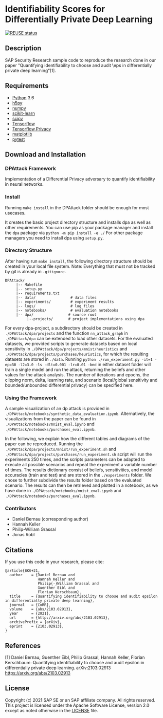# Identifiability Scores for Differentially Private Deep Learning

[![REUSE status](https://api.reuse.software/badge/github.com/SAP-samples/security-research-identifiability-in-dpdl)](https://api.reuse.software/info/github.com/SAP-samples/security-research-identifiability-in-dpdl)

## Description
SAP Security Research sample code to reproduce the research done in our paper "Quantifying identifiability to choose and audit \eps in differentially private deep learning"[1].

## Requirements
- [Python](https://www.python.org/) 3.6
- [h5py](https://www.h5py.org/)
- [numpy](https://numpy.org/)
- [scikit-learn](https://scikit-learn.org/)
- [scipy](https://scipy.org/)
- [Tensorflow](https://github.com/tensorflow)
- [Tensorflow Privacy](https://github.com/tensorflow/privacy)
- [matplotlib](https://matplotlib.org/)
- [pytest](https://pytest.org) 

## Download and Installation
### DPAttack Framework

Implementation of a Differential Privacy adversary to quantify identifiability in neural networks.

### Install

Running `make install` in the DPAttack folder should be enough for most usecases.

It creates the basic project directory structure and installs dpa as well as other requirements.
You can use pip as your package manager and install the `dpa` package via `python -m pip install -e ./`
For other package managers you need to install dpa using `setup.py`.

### Directory Structure

After having run `make install`, the following directory structure should be created in your local 
file system. Note: Everything that must not be tracked by git is already in `.gitignore`.

```
DPAttack/
     |-- Makefile
     |-- setup.py
     |-- requirements.txt
     |-- data/                # data files
     |-- experiments/         # experiment results
     |-- logs/		          # log files
     |-- notebooks/           # evaluation notebooks
     |-- dpa/			     # source root
          |--projects/	     # project implementations using dpa

```

For every dpa-project, a subdirectory should be created in `./DPAttack/dpa/projects` and the function `nn_attack_graph` in `./DPAttack/dpa` can be extended to load other datasets. For the evaluated datasets, we provided scripts to generate datasets based on local sensitivity in `./DPAttack/dpa/projects/mnist/heuristics` and `./DPAttack/dpa/projects/purchases/heuristics`, for which the resulting datasets are stored in `./data`. Running `python ./run_experiment.py -it=1 -ep=30 -l2=3.0 -ls -dlt=0.001 -lr=0.01 -bnd` in either dataset folder will train a single model and run the attack, returning the beliefs and other values for the attack analysis. The number of iterations and epochs, the clipping norm, delta, learning rate, and scenario (local/global sensitivity and bounded/unbounded differential privacy) can be specified here.

### Using the Framework

A sample visualization of an dp attack is provided in `./DPAttack/notebooks/synthetic_data_evaluation.ipynb`. Alternatively, the visualizations from the paper can be found in `./DPAttack/notebooks/mnist_eval.ipynb` and `./DPAttack/notebooks/purchases_eval.ipynb`.

In the following, we explain how the different tables and diagrams of the paper can be reproduced. Running the `./DPAttack/dpa/projects/mnist/run_experiment.sh` and `./DPAttack/dpa/projects/purchases/run_experiment.sh` script will run the experiments 250 times, and the scripts parameters can be adapted to execute all possible scenarios and repeat the experiment a variable number of times. The results dictionary consist of beliefs, sensitivities, and model accuracies (train and test) and are stored in the `./experiments` folder. We chose to further subdivide the results folder based on the evaluated scenario. The results can then be retrieved and plotted in a notebook, as we have done in `./DPAttack/notebooks/mnist_eval.ipynb` and `./DPAttack/notebooks/purchases_eval.ipynb`.


### Contributors

 - Daniel Bernau (corresponding author)
 - Hannah Keller
 - Philip-William Grassal
 - Jonas Robl

## Citations
If you use this code in your research, please cite:

```
@article{BKG+21,
  author    = {Daniel Bernau and
  			   Hannah Keller and
               Philip{-}William Grassal and
               Guenther Eibl and
               Florian Kerschbaum},
  title     = {Quantifying identifiability to choose and audit epsilon in differentially private deep learning},
  journal   = {CoRR},
  volume    = {abs/2103.02913},
  year      = {2021},
  url       = {http://arxiv.org/abs/2103.02913},
  archivePrefix = {arXiv},
  eprint    = {2103.02913},
}
```

## References
[1] Daniel Bernau, Guenther Eibl, Philip Grassal, Hannah Keller, Florian Kerschbaum:
Quantifying identifiability to choose and audit epsilon in differentially private deep learning.
arXiv:2103.02913
https://arxiv.org/abs/2103.02913

## License
Copyright (c) 2021 SAP SE or an SAP affiliate company. All rights reserved. This project is licensed under the Apache Software License, version 2.0 except as noted otherwise in the [LICENSE](LICENSES/Apache-2.0.txt) file.
